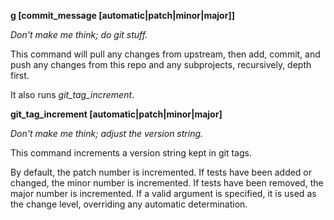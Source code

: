 **g [commit_message [automatic|patch|minor|major]]**

*Don't make me think; do git stuff.*

This command will pull any changes from upstream, then add, commit, and push
any changes from this repo and any subprojects, recursively, depth first.

It also runs *git_tag_increment*.


**git_tag_increment [automatic|patch|minor|major]**

*Don't make me think; adjust the version string.*

This command increments a version string kept in git tags.

By default, the patch number is incremented.  If tests have been added or
changed, the minor number is incremented.  If tests have been removed, the
major number is incremented.  If a valid argument is specified, it is used
as the change level, overriding any automatic determination.
